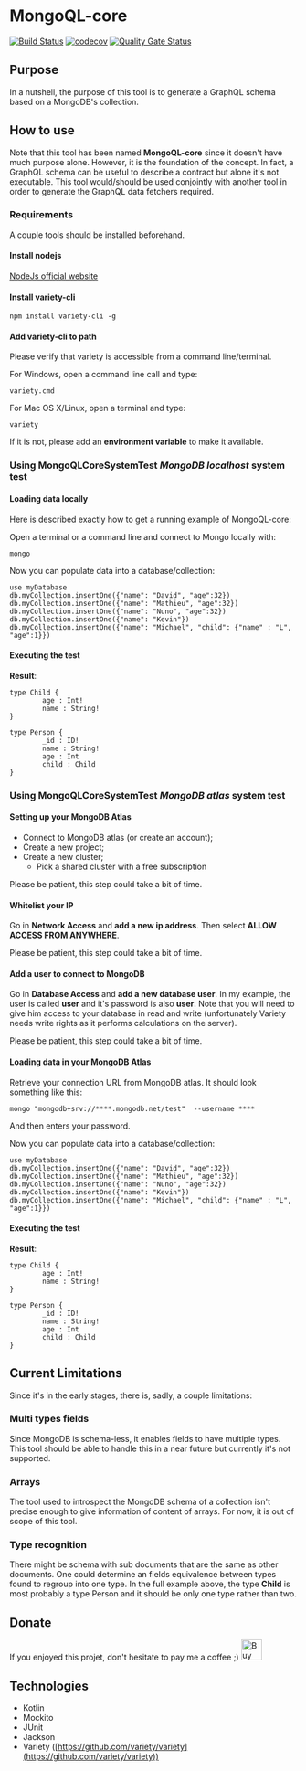 # MongoQL-core
[![Build Status](https://travis-ci.com/Hellorin/MongoQL-core.svg?branch=master)](https://travis-ci.com/Hellorin/MongoQL-core)
[![codecov](https://codecov.io/gh/Hellorin/MongoQL-core/branch/master/graph/badge.svg)](https://codecov.io/gh/Hellorin/MongoQL-core)
[![Quality Gate Status](https://sonarcloud.io/api/project_badges/measure?project=Hellorin_MongoQL-core&metric=alert_status)](https://sonarcloud.io/dashboard?id=Hellorin_MongoQL-core)

## Purpose
In a nutshell, the purpose of this tool is to generate a GraphQL schema based on a MongoDB's collection.

## How to use
Note that this tool has been named **MongoQL-core** since it doesn't have much purpose alone. However, it is the foundation of the concept. In fact, a GraphQL schema can be useful to describe a contract but alone it's not executable. This tool would/should be used conjointly with another tool in order to generate the GraphQL data fetchers required.

### Requirements
A couple tools should be installed beforehand.

#### Install nodejs
[NodeJs official website](https://nodejs.org/en/download/)

#### Install variety-cli
```
npm install variety-cli -g
```

#### Add variety-cli to path
Please verify that variety is accessible from a command line/terminal.

For Windows, open a command line call and type:
```
variety.cmd
```

For Mac OS X/Linux, open a terminal and type:
```
variety
```

If it is not, please add an **environment variable** to make it available.

### Using MongoQLCoreSystemTest *MongoDB localhost* system test

#### Loading data locally
Here is described exactly how to get a running example of MongoQL-core:

Open a terminal or a command line and connect to Mongo locally with:
```
mongo
```
Now you can populate data into a database/collection:
```
use myDatabase
db.myCollection.insertOne({"name": "David", "age":32})
db.myCollection.insertOne({"name": "Mathieu", "age":32})
db.myCollection.insertOne({"name": "Nuno", "age":32})
db.myCollection.insertOne({"name": "Kevin"})
db.myCollection.insertOne({"name": "Michael", "child": {"name" : "L", "age":1}})
```

#### Executing the test
__Result__:
```
type Child {
        age : Int!
        name : String!
}

type Person {
        _id : ID!
        name : String!
        age : Int
        child : Child
}
```

### Using MongoQLCoreSystemTest *MongoDB atlas* system test

#### Setting up your MongoDB Atlas
- Connect to MongoDB atlas (or create an account);
- Create a new project;
- Create a new cluster;
    - Pick a shared cluster with a free subscription

Please be patient, this step could take a bit of time.

#### Whitelist your IP 
Go in **Network Access** and **add a new ip address**. Then select **ALLOW ACCESS FROM ANYWHERE**. 

Please be patient, this step could take a bit of time.

#### Add a user to connect to MongoDB
Go in **Database Access** and **add a new database user**. In my example, the user is called **user** and it's password is also **user**.
Note that you will need to give him access to your database in read and write (unfortunately Variety needs write rights as it performs calculations on the server).

Please be patient, this step could take a bit of time.

#### Loading data in your MongoDB Atlas
Retrieve your connection URL from MongoDB atlas. It should look something like this:
```
mongo "mongodb+srv://****.mongodb.net/test"  --username ****
```
And then enters your password.

Now you can populate data into a database/collection:
```
use myDatabase
db.myCollection.insertOne({"name": "David", "age":32})
db.myCollection.insertOne({"name": "Mathieu", "age":32})
db.myCollection.insertOne({"name": "Nuno", "age":32})
db.myCollection.insertOne({"name": "Kevin"})
db.myCollection.insertOne({"name": "Michael", "child": {"name" : "L", "age":1}})
```

#### Executing the test
__Result__:
```
type Child {
        age : Int!
        name : String!
}

type Person {
        _id : ID!
        name : String!
        age : Int
        child : Child
}
```

## Current Limitations
Since it's in the early stages, there is, sadly, a couple limitations:

### Multi types fields
Since MongoDB is schema-less, it enables fields to have multiple types. This tool should be able to handle this in a near future but currently it's not supported.

### Arrays
The tool used to introspect the MongoDB schema of a collection isn't precise enough to give information of content of arrays. For now, it is out of scope of this tool.

### Type recognition
There might be schema with sub documents that are the same as other documents. One could determine an fields equivalence between types found to regroup into one type. In the full example above, the type **Child** is most probably a type Person and it should be only one type rather than two.

## Donate
If you enjoyed this projet, don't hesitate to pay me a coffee ;)
<a href='https://ko-fi.com/J3J71OEDT' target='_blank'><img height='36' style='border:0px;height:36px;' src='https://cdn.ko-fi.com/cdn/kofi2.png?v=2' border='0' alt='Buy Me a Coffee at ko-fi.com' /></a>

## Technologies
- Kotlin
- Mockito
- JUnit
- Jackson
- Variety ([https://github.com/variety/variety](https://github.com/variety/variety))
